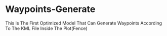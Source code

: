 # Waypoints-Generate
This Is The First Optimized Model That Can Generate Waypoints According To The KML File Inside The Plot(Fence)
